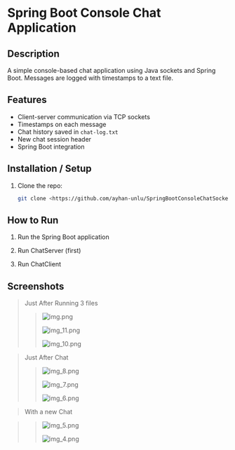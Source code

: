 # Spring Boot Console Chat Application

## Description
A simple console-based chat application using Java sockets and Spring Boot. Messages are logged with timestamps to a text file.

## Features
- Client-server communication via TCP sockets
- Timestamps on each message
- Chat history saved in `chat-log.txt`
- New chat session header
- Spring Boot integration

## Installation / Setup
1. Clone the repo:
   ```bash
   git clone <https://github.com/ayhan-unlu/SpringBootConsoleChatSocketProject>

## How to Run

1. Run the Spring Boot application

2. Run ChatServer (first)

3. Run ChatClient

## Screenshots

>Just After Running 3 files
> 
>>![img.png](readmescreenshots/chatlog/img.png)
>>
>>![img_11.png](readmescreenshots/chatlog/img_11.png)
>>
>>![img_10.png](readmescreenshots/chatlog/img_10.png)

>Just After Chat
> 
>>![img_8.png](readmescreenshots/chatlog/img_8.png)
>>
>>![img_7.png](readmescreenshots/chatlog/img_7.png)
>>
>>![img_6.png](readmescreenshots/chatlog/img_6.png)

>With a new Chat

>>![img_5.png](readmescreenshots/chatlog/img_5.png)
>>
>>![img_4.png](readmescreenshots/chatlog/img_4.png)
